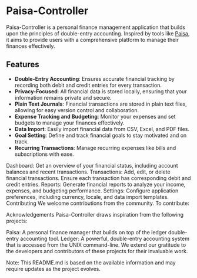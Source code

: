 # Paisa-Controller

Paisa-Controller is a personal finance management application that builds upon the principles of double-entry accounting. Inspired by tools like [Paisa](https://paisa.fyi/), it aims to provide users with a comprehensive platform to manage their finances effectively.

## Features

- **Double-Entry Accounting**: Ensures accurate financial tracking by recording both debit and credit entries for every transaction.
- **Privacy-Focused**: All financial data is stored locally, ensuring that your information remains private and secure.
- **Plain Text Journals**: Financial transactions are stored in plain text files, allowing for easy version control and collaboration.
- **Expense Tracking and Budgeting**: Monitor your expenses and set budgets to manage your finances effectively.
- **Data Import**: Easily import financial data from CSV, Excel, and PDF files.
- **Goal Setting**: Define and track financial goals to stay motivated and on track.
- **Recurring Transactions**: Manage recurring expenses like bills and subscriptions with ease.




Dashboard: Get an overview of your financial status, including account balances and recent transactions.
Transactions: Add, edit, or delete financial transactions. Ensure each transaction has corresponding debit and credit entries.
Reports: Generate financial reports to analyze your income, expenses, and budgeting performance.
Settings: Configure application preferences, including currency, locale, and data import templates.
Contributing
We welcome contributions from the community. To contribute:




Acknowledgements
Paisa-Controller draws inspiration from the following projects:

Paisa: A personal finance manager that builds on top of the ledger double-entry accounting tool.
Ledger: A powerful, double-entry accounting system that is accessed from the UNIX command-line.
We extend our gratitude to the developers and contributors of these projects for their invaluable work.

Note: This README.md is based on the available information and may require updates as the project evolves.

